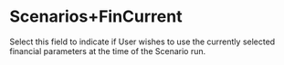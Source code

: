 # Scenarios+FinCurrent

Select this field to indicate if User wishes to use the currently
selected financial parameters at the time of the Scenario run.
